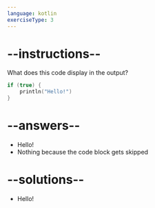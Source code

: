 ```yaml
---
language: kotlin
exerciseType: 3
---
```


# --instructions--

What does this code display in the output?
```kotlin
if (true) {
    println("Hello!")
}
```

# --answers--

- Hello!
- Nothing because the code block gets skipped

# --solutions--

- Hello!
